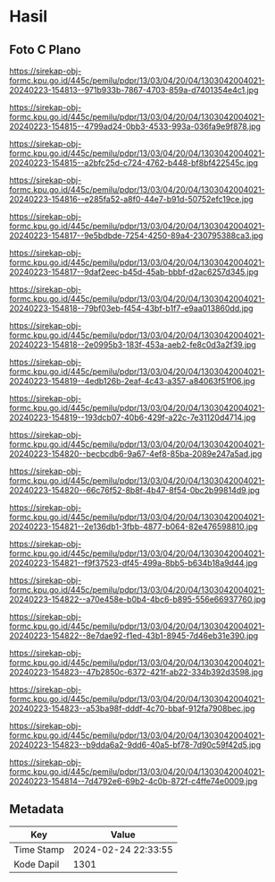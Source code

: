 # Hasil

## Foto C Plano

https://sirekap-obj-formc.kpu.go.id/445c/pemilu/pdpr/13/03/04/20/04/1303042004021-20240223-154813--971b933b-7867-4703-859a-d7401354e4c1.jpg

https://sirekap-obj-formc.kpu.go.id/445c/pemilu/pdpr/13/03/04/20/04/1303042004021-20240223-154815--4799ad24-0bb3-4533-993a-036fa9e9f878.jpg

https://sirekap-obj-formc.kpu.go.id/445c/pemilu/pdpr/13/03/04/20/04/1303042004021-20240223-154815--a2bfc25d-c724-4762-b448-bf8bf422545c.jpg

https://sirekap-obj-formc.kpu.go.id/445c/pemilu/pdpr/13/03/04/20/04/1303042004021-20240223-154816--e285fa52-a8f0-44e7-b91d-50752efc19ce.jpg

https://sirekap-obj-formc.kpu.go.id/445c/pemilu/pdpr/13/03/04/20/04/1303042004021-20240223-154817--9e5bdbde-7254-4250-89a4-230795388ca3.jpg

https://sirekap-obj-formc.kpu.go.id/445c/pemilu/pdpr/13/03/04/20/04/1303042004021-20240223-154817--9daf2eec-b45d-45ab-bbbf-d2ac6257d345.jpg

https://sirekap-obj-formc.kpu.go.id/445c/pemilu/pdpr/13/03/04/20/04/1303042004021-20240223-154818--79bf03eb-f454-43bf-b1f7-e9aa013860dd.jpg

https://sirekap-obj-formc.kpu.go.id/445c/pemilu/pdpr/13/03/04/20/04/1303042004021-20240223-154818--2e0995b3-183f-453a-aeb2-fe8c0d3a2f39.jpg

https://sirekap-obj-formc.kpu.go.id/445c/pemilu/pdpr/13/03/04/20/04/1303042004021-20240223-154819--4edb126b-2eaf-4c43-a357-a84063f51f06.jpg

https://sirekap-obj-formc.kpu.go.id/445c/pemilu/pdpr/13/03/04/20/04/1303042004021-20240223-154819--193dcb07-40b6-429f-a22c-7e31120d4714.jpg

https://sirekap-obj-formc.kpu.go.id/445c/pemilu/pdpr/13/03/04/20/04/1303042004021-20240223-154820--becbcdb6-9a67-4ef8-85ba-2089e247a5ad.jpg

https://sirekap-obj-formc.kpu.go.id/445c/pemilu/pdpr/13/03/04/20/04/1303042004021-20240223-154820--66c76f52-8b8f-4b47-8f54-0bc2b99814d9.jpg

https://sirekap-obj-formc.kpu.go.id/445c/pemilu/pdpr/13/03/04/20/04/1303042004021-20240223-154821--2e136db1-3fbb-4877-b064-82e476598810.jpg

https://sirekap-obj-formc.kpu.go.id/445c/pemilu/pdpr/13/03/04/20/04/1303042004021-20240223-154821--f9f37523-df45-499a-8bb5-b634b18a9d44.jpg

https://sirekap-obj-formc.kpu.go.id/445c/pemilu/pdpr/13/03/04/20/04/1303042004021-20240223-154822--a70e458e-b0b4-4bc6-b895-556e66937760.jpg

https://sirekap-obj-formc.kpu.go.id/445c/pemilu/pdpr/13/03/04/20/04/1303042004021-20240223-154822--8e7dae92-f1ed-43b1-8945-7d46eb31e390.jpg

https://sirekap-obj-formc.kpu.go.id/445c/pemilu/pdpr/13/03/04/20/04/1303042004021-20240223-154823--47b2850c-6372-421f-ab22-334b392d3598.jpg

https://sirekap-obj-formc.kpu.go.id/445c/pemilu/pdpr/13/03/04/20/04/1303042004021-20240223-154823--a53ba98f-dddf-4c70-bbaf-912fa7908bec.jpg

https://sirekap-obj-formc.kpu.go.id/445c/pemilu/pdpr/13/03/04/20/04/1303042004021-20240223-154823--b9dda6a2-9dd6-40a5-bf78-7d90c59f42d5.jpg

https://sirekap-obj-formc.kpu.go.id/445c/pemilu/pdpr/13/03/04/20/04/1303042004021-20240223-154814--7d4792e6-69b2-4c0b-872f-c4ffe74e0009.jpg


## Metadata

| Key        | Value               |
| ---------- | ------------------- |
| Time Stamp | 2024-02-24 22:33:55 |
| Kode Dapil | 1301                |




